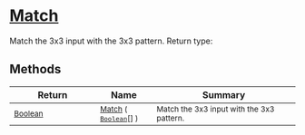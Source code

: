 # [Match](./PatternMatching3x3-100664165.md)

Match the 3x3 input with the 3x3 pattern.
Return type:
## Methods

| Return | Name | Summary | 
| --- | --- | --- | 
| <sub>[Boolean](https://docs.microsoft.com/en-us/dotnet/api/System.Boolean)</sub><img width=200/>| <sub>[Match](./PatternMatching3x3-100664165.md) ( [`Boolean`](https://docs.microsoft.com/en-us/dotnet/api/System.Boolean)[] )</sub>| <sub>Match the 3x3 input with the 3x3 pattern.</sub><img width=200/>| <br>


